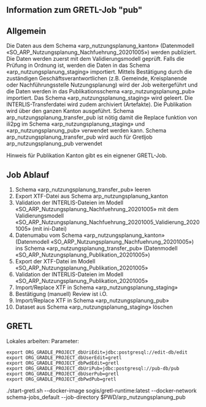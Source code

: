 ## Information zum GRETL-Job "pub"
## Allgemein
Die Daten aus dem Schema «arp_nutzungsplanung_kanton» (Datenmodell «SO_ARP_Nutzungsplanung_Nachfuehrung_20201005») werden publiziert. Die Daten werden zuerst mit dem Validierungsmodell geprüft. 
Falls die Prüfung in Ordnung ist, werden die Daten in das Schema «arp_nutzungsplanung_staging» importiert. Mittels Bestätigung durch die zuständigen Geschäftsverantwortlichen (z.B. Gemeinde, Kreisplanende oder Nachführungsstelle Nutzungsplanung) 
wird der Job weitergeführt und die Daten werden in das Publikationsschema «arp_nutzungsplanung_pub» importiert. Das Schema «arp_nutzungsplanung_staging» wird geleert. Die INTERLIS-Transferdatei wird zudem archiviert (Artefakte). 
Die Publikation wird über den ganzen Kanton ausgeführt. Schema arp_nutzungsplanung_transfer_pub ist nötig damit die Replace funktion von ili2pg im Schema 
«arp_nutzungsplanung_staging» und «arp_nutzungsplanung_pub» verwendet werden kann. Schema arp_nutzungsplanung_transfer_pub wird auch für Gretljob arp_nutzungsplanung_pub verwendet 

Hinweis für Publikation Kanton gibt es ein eignener GRETL-Job.

## Job Ablauf
1. Schema «arp_nutzungsplanung_transfer_pub» leeren
2. Export XTF-Datei aus Schema arp_nutzungsplanung_kanton
3. Validation der INTERLIS-Dateien im Modell «SO_ARP_Nutzungsplanung_Nachfuehrung_20201005» mit dem Validierungsmodell «SO_ARP_Nutzungsplanung_Nachfuehrung_20201005_Validierung_20201005» (mit ini-Datei)
4. Datenumabu vom Schema «arp_nutzungsplanung_kanton» (Datenmodell «SO_ARP_Nutzungsplanung_Nachfuehrung_20201005») ins Schema «arp_nutzungsplanung_transfer_pub» (Datenmodell «SO_ARP_Nutzungsplanung_Publikation_20201005»)
5. Export der XTF-Datei im Modell «SO_ARP_Nutzungsplanung_Publikation_20201005»
6. Validation der INTERLIS-Dateien im Modell  «SO_ARP_Nutzungsplanung_Publikation_20201005»
7. Import/Replace XTF in Schema «arp_nutzungsplanung_staging»
8. Bestätigung (manuell) Review ist i.O. 
9. Import/Replace XTF in Schema «arp_nutzungsplanung_pub»
10. Dataset aus Schema «arp_nutzungsplanung_staging» löschen

## GRETL
Lokales arbeiten:
Parameter:
```
export ORG_GRADLE_PROJECT_dbUriEdit=jdbc:postgresql://edit-db/edit
export ORG_GRADLE_PROJECT_dbUserEdit=gretl
export ORG_GRADLE_PROJECT_dbPwdEdit=gretl
export ORG_GRADLE_PROJECT_dbUriPub=jdbc:postgresql://pub-db/pub
export ORG_GRADLE_PROJECT_dbUserPub=gretl
export ORG_GRADLE_PROJECT_dbPwdPub=gretl
```
./start-gretl.sh --docker-image sogis/gretl-runtime:latest --docker-network schema-jobs_default --job-directory $PWD/arp_nutzungsplanung_pub 
```